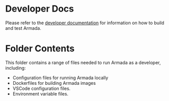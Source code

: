 # Developer Docs

Please refer to the [developer documentation](../docs/developer) for information on how to build and test Armada.

# Folder Contents

This folder contains a range of files needed to run Armada as a developer, including:

- Configuration files for running Armada locally
- Dockerfiles for building Armada images
- VSCode configuration files.
- Environment variable files.
